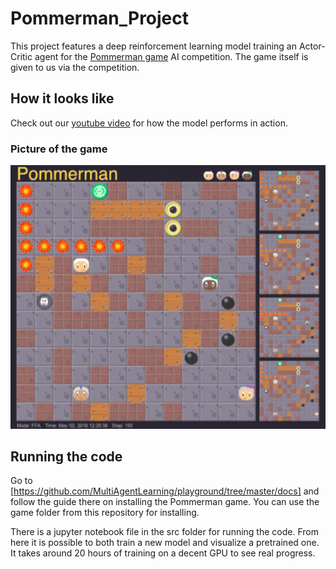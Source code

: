 # Pommerman_Project
This project features a deep reinforcement learning model training an Actor-Critic agent for the [Pommerman game](https://www.pommerman.com/) AI competition.
The game itself is given to us via the competition.

## How it looks like
Check out our [youtube video](https://www.youtube.com/watch?v=vXTqpb3s9uY&ab_channel=JacobPjetursson) for how the model performs in action.
### Picture of the game
![game](pommerman.png)

## Running the code
Go to [https://github.com/MultiAgentLearning/playground/tree/master/docs] and follow the guide there on installing the Pommerman game. You can use the game folder from this repository for installing.

There is a jupyter notebook file in the src folder for running the code. 
From here it is possible to both train a new model and visualize a pretrained one.
It takes around 20 hours of training on a decent GPU to see real progress.



